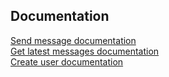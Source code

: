 ## Documentation

[Send message documentation](documentation/SENDMESSAGE.md)<br>
[Get latest messages documentation](documentation/GETLATESTMESSAGES.md)<br>
[Create user documentation](documentation/CREATEUSER.md)<br>


